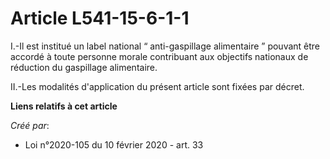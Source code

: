 # Article L541-15-6-1-1

I.-Il est institué un label national “ anti-gaspillage alimentaire ” pouvant être accordé à toute personne morale contribuant
aux objectifs nationaux de réduction du gaspillage alimentaire.

II.-Les modalités d'application du présent article sont fixées par décret.

**Liens relatifs à cet article**

_Créé par_:

  - Loi n°2020-105 du 10 février 2020 - art. 33
